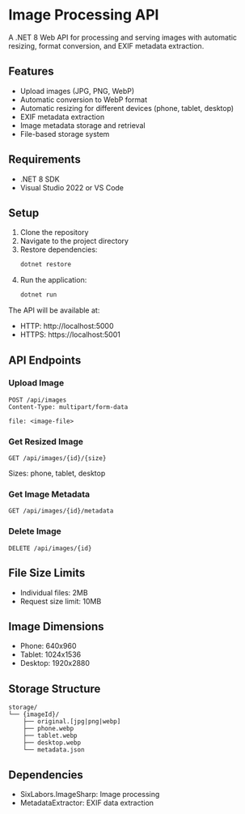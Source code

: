 # Image Processing API

A .NET 8 Web API for processing and serving images with automatic resizing, format conversion, and EXIF metadata extraction.

## Features

- Upload images (JPG, PNG, WebP)
- Automatic conversion to WebP format
- Automatic resizing for different devices (phone, tablet, desktop)
- EXIF metadata extraction
- Image metadata storage and retrieval
- File-based storage system

## Requirements

- .NET 8 SDK
- Visual Studio 2022 or VS Code

## Setup

1. Clone the repository
2. Navigate to the project directory
3. Restore dependencies:
   ```bash
   dotnet restore
   ```
4. Run the application:
   ```bash
   dotnet run
   ```

The API will be available at:
- HTTP: http://localhost:5000
- HTTPS: https://localhost:5001

## API Endpoints

### Upload Image
```http
POST /api/images
Content-Type: multipart/form-data

file: <image-file>
```

### Get Resized Image
```http
GET /api/images/{id}/{size}
```
Sizes: phone, tablet, desktop

### Get Image Metadata
```http
GET /api/images/{id}/metadata
```

### Delete Image
```http
DELETE /api/images/{id}
```

## File Size Limits
- Individual files: 2MB
- Request size limit: 10MB

## Image Dimensions
- Phone: 640x960
- Tablet: 1024x1536
- Desktop: 1920x2880

## Storage Structure
```
storage/
└── {imageId}/
    ├── original.[jpg|png|webp]
    ├── phone.webp
    ├── tablet.webp
    ├── desktop.webp
    └── metadata.json
```

## Dependencies

- SixLabors.ImageSharp: Image processing
- MetadataExtractor: EXIF data extraction 